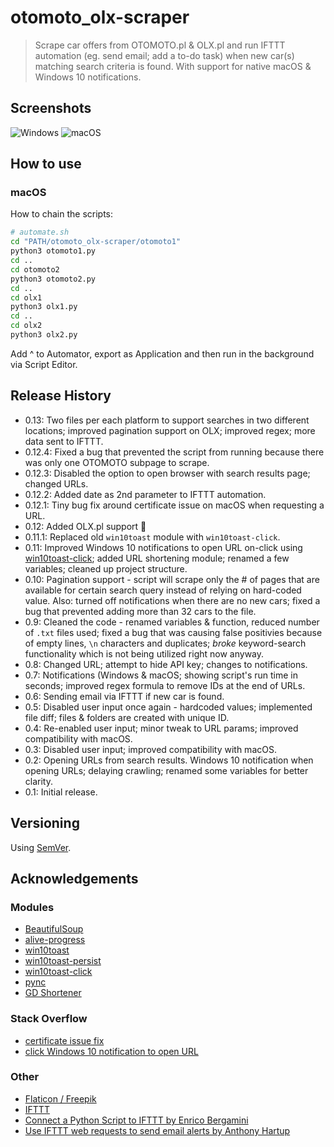 # otomoto_olx-scraper

>Scrape car offers from OTOMOTO․pl & OLX․pl and run IFTTT automation (eg. send email; add a to-do task) when new car(s) matching search criteria is found. With support for native macOS & Windows 10 notifications. 

<!-- Lorem ipsum dolor sit amet, consectetuer adipiscing elit. Aenean commodo ligula eget dolor. Aenean massa. Cumanos sociis natoque penatibus et magnis dis parturient montes, nascetur ridiculus mus. Donec quam felis, ultricies nec, pellentesque eu, pretium quis, sem. Nulla consequat massa quis enim. -->

## Screenshots

![Windows](https://user-images.githubusercontent.com/6877391/111393389-f952f500-86b8-11eb-92d7-096ce4964b48.png)
![macOS](https://user-images.githubusercontent.com/6877391/111393391-f9eb8b80-86b8-11eb-98a3-4e908790656d.png)

## How to use
### macOS 
How to chain the scripts:
```sh
# automate.sh
cd "PATH/otomoto_olx-scraper/otomoto1"
python3 otomoto1.py
cd ..
cd otomoto2
python3 otomoto2.py
cd .. 
cd olx1
python3 olx1.py
cd .. 
cd olx2
python3 olx2.py
```
Add ^ to Automator, export as Application and then run in the background via Script Editor.

<!-- ## Roadmap

- lorem ipsum -->

## Release History

- 0.13: Two files per each platform to support searches in two different locations; improved pagination support on OLX; improved regex; more data sent to IFTTT.
- 0.12.4: Fixed a bug that prevented the script from running because there was only one OTOMOTO subpage to scrape.
- 0.12.3: Disabled the option to open browser with search results page; changed URLs.
- 0.12.2: Added date as 2nd parameter to IFTTT automation. 
- 0.12.1: Tiny bug fix around certificate issue on macOS when requesting a URL.
- 0.12: Added OLX․pl support 🎉
- 0.11.1: Replaced old `win10toast` module with `win10toast-click`.
- 0.11: Improved Windows 10 notifications to open URL on-click using [win10toast-click](https://github.com/vardecab/win10toast-click); added URL shortening module; renamed a few variables; cleaned up project structure.
- 0.10: Pagination support - script will scrape only the # of pages that are available for certain search query instead of relying on hard-coded value. Also: turned off notifications when there are no new cars; fixed a bug that prevented adding more than 32 cars to the file.
- 0.9: Cleaned the code - renamed variables & function, reduced number of `.txt` files used; fixed a bug that was causing false positivies because of empty lines, `\n` characters and duplicates; *broke* keyword-search functionality which is not being utilized right now anyway. 
- 0.8: Changed URL; attempt to hide API key; changes to notifications.
- 0.7: Notifications (Windows & macOS; showing script's run time in seconds; improved regex formula to remove IDs at the end of URLs. 
- 0.6: Sending email via IFTTT if new car is found.
- 0.5: Disabled user input once again - hardcoded values; implemented file diff; files & folders are created with unique ID.
- 0.4: Re-enabled user input; minor tweak to URL params; improved compatibility with macOS.
- 0.3: Disabled user input; improved compatibility with macOS.
- 0.2: Opening URLs from search results. Windows 10 notification when opening URLs; delaying crawling; renamed some variables for better clarity.
- 0.1: Initial release.

## Versioning

Using [SemVer](http://semver.org/).

<!-- ## License -->

<!-- GNU General Public License v3.0, see [LICENSE.md](https://github.com/vardecab/PROJECT/blob/master/LICENSE). -->

## Acknowledgements

### Modules
- [BeautifulSoup](https://www.crummy.com/software/BeautifulSoup/)
- [alive-progress](https://github.com/rsalmei/alive-progress)
- [win10toast](https://github.com/jithurjacob/Windows-10-Toast-Notifications)
- [win10toast-persist](https://github.com/tnthieding/Windows-10-Toast-Notifications)
- [win10toast-click](https://github.com/vardecab/win10toast-click)
- [pync](https://github.com/SeTeM/pync)
- [GD Shortener](https://github.com/torre76/gd_shortener)
<!-- - [termcolor](https://pypi.org/project/termcolor/) -->

### Stack Overflow
- [certificate issue fix](https://stackoverflow.com/questions/52805115/certificate-verify-failed-unable-to-get-local-issuer-certificate)
- [click Windows 10 notification to open URL](https://stackoverflow.com/questions/63867448/interactive-notification-windows-10-using-python)

### Other
- [Flaticon / Freepik](https://www.flaticon.com/)
- [IFTTT](https://ifttt.com/)
- [Connect a Python Script to IFTTT by Enrico Bergamini](https://medium.com/mai-piu-senza/connect-a-python-script-to-ifttt-8ee0240bb3aa)
- [Use IFTTT web requests to send email alerts by Anthony Hartup](https://anthscomputercave.com/tutorials/ifttt/using_ifttt_web_request_email.html)

<!-- ## Contributing -->

<!-- If you found a bug or want to propose a feature, feel free to visit [the Issues page](https://github.com/USER/REPO/issues). -->